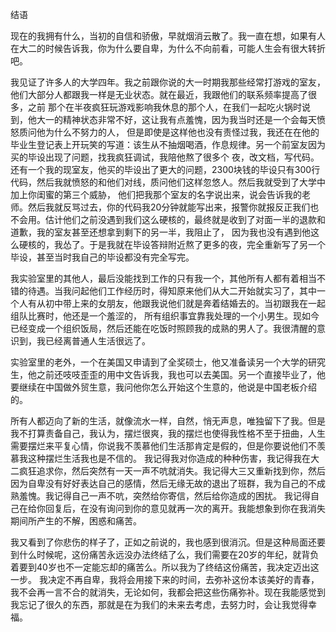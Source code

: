 结语

现在的我拥有什么，当初的自信和骄傲，早就烟消云散了。我一直在想，如果有人在大二的时候告诉我，你为什么要自卑，为什么不向前看，可能人生会有很大转折吧。

我见证了许多人的大学四年。我之前跟你说的大一时期我那些经常打游戏的室友，他们大部分人都跟我一样是无业状态。就在最近，我跟他们的联系频率提高了很多，之前
那个在半夜疯狂玩游戏影响我休息的那个人，在我们一起吃火锅时说到，他大一的精神状态非常不好，这让我有点羞愧，因为我当时还是一个会每天愤怒质问他为什么不努力的人，
但是即使是这样他也没有责怪过我，我还在在他的毕业生登记表上开玩笑的写道：该生从不抽烟喝酒，作息规律。另一个前室友因为买的毕设出现了问题，找我疯狂调试，我陪他熬了很多个
夜，改文档，写代码。还有一个我的现室友，他买的毕设出了更大的问题，2300块钱的毕设只有300行代码，然后我就愤怒的和他们对线，质问他们这样忽悠人。然后我就受到了大学中加上你闺蜜的第三个威胁，
他们把我那个室友的名字说出来，说会告诉我的老师。然后我就反骂过去，你的代码我20分钟就能写出来，报警你就报反正我们也不会用。估计他们之前没遇到我们这么硬核的，最终就是收到了对面一半的退款和道歉，我的室友甚至还想拿到剩下的另一半，我阻止了，
因为我也没有遇到他这么硬核的，我怂了。于是我就在毕设答辩附近熬了更多的夜，完全重新写了另一个毕设，甚至当时我自己的毕设都没有完全写完。 

我实验室里的其他人，最后没能找到工作的只有我一个，其他所有人都有着相当不错的待遇。当我问起他们工作经历时，得知原来他们从大二开始就实习了，其中一个人有从初中带上来的女朋友，他跟我说他们就是奔着结婚去的。当初跟我在一起组队比赛时，他还是一个羞涩的，
所有组织事宜靠我处理的一个小男生。现如今已经变成一个组织饭局，然后还能在吃饭时照顾我的成熟的男人了。我很清醒的意识到，我已经离普通人生活很远了。 

实验室里的老外，一个在美国又申请到了全奖硕士，他又准备读另一个大学的研究生，他之前还吱吱歪歪的用中文告诉我，我也可以去美国。另一个直接毕业了，他要继续在中国做外贸生意，我问他你怎么开始这个生意的，他说是中国老板介绍的。 

所有人都迈向了新的生活，就像流水一样，自然，悄无声息，唯独留下了我。但是我不打算责备自己，我认为，摆烂很爽，我的摆烂也使得我性格不至于扭曲，人生需要摆烂来平复心情，你说我不羡慕他们生活那肯定是假的，但是你要说他们不羡慕我这种摆烂生活我也是不信的。
我记得我对你造成的种种伤害，我记得我在大二疯狂追求你，然后突然有一天一声不吭就消失。我记得大三又重新找到你，然后因为自卑没有好好表达自己的感情，然后无缘无故的退出了班群，我为自己的不成熟羞愧。我记得自己一声不吭，突然给你寄信，然后给你造成的困扰。
我记得自己在给你回复后，在没有询问到你的意见就再一次的离开。我能想象到你在我消失期间所产生的不解，困惑和痛苦。

我又看到了你悲伤的样子了，正如之前说的，我也感到很消沉。但是这种局面还要到什么时候呢，这份痛苦永远没办法终结了么，我们需要在20岁的年纪，就背负着要到40岁也不一定能忘却的痛苦么。所以我为了终结这份痛苦，我决定迈出这一步。
我决定不再自卑，我将会用接下来的时间，去弥补这份本该美好的青春，我不会再一言不合的就消失，无论如何，我都会把这些伤痛弥补。现在我能感觉到我忘记了很久的东西，那就是在为我们的未来去考虑，去努力时，会让我觉得幸福。

